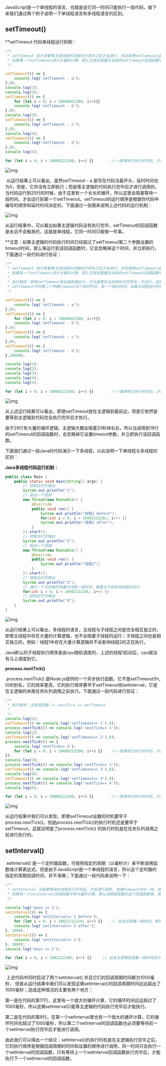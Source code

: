 ​    JavaScript是一个单线程的语言，也就是说它同一时间只能执行一段代码，接下来我们通过两个例子说明一下单线程语言和多线程语言的区别。

## setTimeout()

**setTimeout 代码单线程运行机制：

```javascript
/**
 * setTimeout 执行是要等主线线程的流程执行完毕之后才会进行，并且按照setTimeout设置的顺序进行排队执行。
 * 如果某一个setTimeout进行大量的计算，那么它就会阻塞在当前的setTimeout回调函数中，等待该计算完成后，再执行下一个setTimeout的回调函数。
 */

setTimeout(() => {
    console.log('setTimeout - a');
},0);
console.log(1);
console.log(2);
setTimeout(() => {
    for (let i = 0; i < 10000022200; i++){}
    console.log('setTimeout - b');
},0);
console.log(3);
setTimeout(() => {
    console.log('setTimeout - c');
},0);
console.log(4);
setTimeout(() => {
    console.log('setTimeout - d');
},0);
console.log(5);

for (let i = 0; i < 10000222200; i++) {}        //一直等待它执行完毕后，才会执行setTimeout的回调。
```

![img](file:///var/folders/pz/526472sj5cg5ylqblm4zf12c0000gn/T/WizNote/be2a7bf4-3c36-4ed8-8091-5e794855e85a/index_files/762547.png)

​        从运行结果上可以看出，虽然setTimeout - a 是写在代码当最开头，延时时间也为0，但是，它并没有立即执行；而是等主逻辑的代码执行完毕后才进行调用的，当代码运行到25行的时候，由于这里有一个长长的循环，所以这里会阻塞等待一段时间，才会运行到第一个setTimeout。setTimeout的运行顺序是根据你代码中编写的顺序和延时时间决定的，下面通过一张图来说明上述代码的运行机制：

![img](/var/folders/pz/526472sj5cg5ylqblm4zf12c0000gn/T/WizNote/be2a7bf4-3c36-4ed8-8091-5e794855e85a/index_files/452d9c2b-0edf-48b4-b51d-71ccabd4a60e.png)

​        从运行结果中，可以看出如果主逻辑代码没有执行完毕，setTimeout的回调函数是永远不会触发的，这就是单线程，它同一时间只能做一件事。

​        **注意：如果主逻辑的代码执行时间已经超过了setTimeout第二个参数设置的timeout时间，那么等运行到该回调函数时，它会忽略掉这个时间，并立即执行。下面通过一段代码进行验证：

```javascript
/**
 * setTimeout 执行是要等主线线程的流程执行完毕之后才会进行，并且按照setTimeout设置的顺序进行排队执行。
 * 如果某一个setTimeout进行大量的计算，那么它就会阻塞在当前的setTimeout回调函数中，等待该计算完成后，再执行下一个setTimeout的回调函数。
 *
 * 执行顺序：即使setTimeout放在最前面执行，它也是等到主线程执行完毕后，才运行，这就是单线程运行机制。
 * setTimeout中的第二个参数timeout这个延时时间，是一个相对时间，如果主线程运行的时间，已经超过了这个时间，那么执行到这个setTimeout的时候，会忽略这个时间，直接调用函数。
 */

setTimeout(() => {
    console.log('setTimeout - a');
},0);
setTimeout(() => {
    for (let i = 0; i < 10000022200; i++){}
    console.log('setTimeout - b');
},0);
setTimeout(() => {
    console.log('setTimeout - c');
},0);
setTimeout(() => {
    console.log('setTimeout - d');
},10000);

console.log(1);
console.log(2);
console.log(3);
console.log(4);
console.log(5);

for (let i = 0; i < 10000222200; i++) {}        //一直等待它执行完毕后，才会执行setTimeout的回调。
```

![img](file:///var/folders/pz/526472sj5cg5ylqblm4zf12c0000gn/T/WizNote/be2a7bf4-3c36-4ed8-8091-5e794855e85a/index_files/46885403.png)

从上述运行结果可以看出，即使setTimeout放在主逻辑到最前边，但是它依然是要等到主逻辑到代码完全执行完毕后才执行。

由于29行有大量的循环逻辑，主逻辑大概会阻塞20秒钟左右，所以当调用到19行的setTimeout的回调函数时，会忽略掉它设置timeout参数，并立即执行该回调函数。



下面我们通过一段Java的代码演示一下多线程，以此说明一下单线程与多线程的区别：

**Java多线程代码运行机制：**

```java
public class Main {
    public static void main(String[] args) {
        // 控制台打印输出
        System.out.println("1");
        // 启动一个线程
        new Thread(new Runnable() {
            @Override
            public void run() {
                System.out.println("线程1 before");
                for(int i = 0; i < 2099222220L; i++) {}
                System.out.println("线程1 after");
            }
        }).start();
        // 控制台打印输出
        System.out.println("2");
        // 启动一个线程
        new Thread(new Runnable() {
            @Override
            public void run() {
                System.out.println("线程2");
            }
        }).start();
        // 控制台打印输出
        System.out.println("3");
        // 通过一个大的循环阻塞主线程一段时间，看看会不会影响线程的运行
        for(int i = 0; i < 2099222220L; i++) {}
        // 控制台打印输出
        System.out.println("4");
    }
}
```

![img](file:///var/folders/pz/526472sj5cg5ylqblm4zf12c0000gn/T/WizNote/be2a7bf4-3c36-4ed8-8091-5e794855e85a/index_files/3722023.png)

从运行结果上可以看出，多线程的语言，主线程与子线程之间是完全相互独立的，即使主线程中存在大量的计算逻辑，也不会阻塞子线程的运行；子线程之间也是相互独立的，例如：线程1中存在大量计算逻辑并不会影响线程2的正在执行。

Java默认的子线程执行顺序是由cpu随机调度的，上述的线程1启动后，cpu就没有马上调度到它。



**process.nextTick()**

​        process.nextTick() 是Node.js提供的一个异步执行函数，它不是setTimeout(fn, 0)的别名，它的效率更高，它的执行顺序要早于setTimeout和setInterval，它是在主逻辑的末尾任务队列调用之前执行。下面通过一段代码进行验证：

```javascript
/**
 * 执行顺序：主线程逻辑 => nextTick => setTimeout
 *
 */
console.log(1);
setTimeout(() => console.log('setTimeout=> 1'),0);
process.nextTick(() => console.log('nextTick=> 1'));
console.log(2);
setTimeout(() => console.log('setTimeout=> 2'),0);
process.nextTick(() => {
    console.log('nextTick=> 2');
    for (let i = 0; i < 10000222200; i++) {}    //一直等待它执行完毕后，才会执行下一个nextTick()和之后的任务队列中的回调函数
});
console.log(3);
process.nextTick(() => console.log('nextTick=> 3'));
setTimeout(() => console.log('setTimeout=> 3'),0);
console.log(4);
setTimeout(() => console.log('setTimeout=> 4'),0);
process.nextTick(() => console.log('nextTick=> 4'));
console.log(5);

for (let i = 0; i < 10000222200; i++) {}        //一直等待它执行完毕后，才会执行nextTick和setTimeout的回调。
```





![img](file:///var/folders/pz/526472sj5cg5ylqblm4zf12c0000gn/T/WizNote/be2a7bf4-3c36-4ed8-8091-5e794855e85a/index_files/70262924.png)

从运行结果中我们可以发现，即使setTimeout设置的时机要早于process.nextTick()，但是process.nextTick()的执行时机还是要早于setTimeout，这就证明是了process.nextTick() 的执行时机是在任务队列调用之前进行执行的。



## setInterval()

​        setInterval() 是一个定时器函数，可按照指定的周期（以毫秒计）来不断调用函数或计算表达式。但是由于JavaScript是一个单线程的语言，所以这个定时器的指定的周期回调时间，并不准确；下面通过一段代码来说明一下：

```javascript
/**
 * setInterval 也是要等待主线程执行完毕后，才会进行调用, 如果timeout时间一样，就按照setInterval设置的顺序进行执行。
 * 如果有一个setInterval回调函数中有大量的计算，那么线程就阻塞在这个回调函数里，其他的setInterval也会等到这个回调执行完毕后才会调用。
 */

console.log('main => 1');
setInterval(() => {
    console.log('setInterval=> 2 before');
    for (let i = 0; i < 10022222220; i++) {}    // 此处会阻塞一段时间，等待计算完毕后才会执行下一个setInterval的回调。
    console.log('setInterval=> 2 after');
}, 1000);
setInterval(() => {
    console.log('setInterval=> 1');
}, 1000);
console.log('main => 2');

for (let i = 0; i < 1002222200; i++) {}     // 此处主逻辑会阻塞一段时间进行循环计算，只有主逻辑代码执行完毕后才会调用setInterval
```

![img](file:///var/folders/pz/526472sj5cg5ylqblm4zf12c0000gn/T/WizNote/be2a7bf4-3c36-4ed8-8091-5e794855e85a/index_files/71471274.png)

​        上述代码中同时启动了两个setInterval() 并且它们的回调周期时间都为1000毫秒， 但是从运行结果中我们可以发现这俩setInterval()的回调周期时间远远超出了1000毫秒；造成这种情况的主要有两个地方：

​        第一是在代码的第17行，这里有一个很大的循环计算，它的循环时间远远超过了1000毫秒，所以这俩setInterval只能等主逻辑的代码执行完毕后才能执行。

​        第二是在代码的第9行，在第一个setInterval里也有一个很大的循环计算，它的循环时间也超过了1000毫秒，所以第二个setInterval的回调函数也必须要等待前一个setInterval执行完毕后才能进行调用。

​        由此我们可以得出一个结论：setInterval()的执行时机是在主逻辑执行完毕之后，它的执行顺序是根据回调周期的时间和设置的顺序进行调用，同一时间只会执行一个setInterval的回调函数，只有等待上一个setInterval回调函数执行完毕后，才能执行下一个setInterval的回调函数。